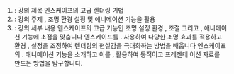 1) : 강의 제목 엔스케이프의 고급 렌더링 기법
2) : 강의 주제 , 조명 환경 설정 및 애니메이션 기능을 활용
3) : 강의 세부 내용 엔스케이프의 고급 기능인 조명 설정 환경 ,
조절 그리고 , 애니메이션 기능에 초점을 맞춥니다 엔스케이프를 .
사용하여 다양한 조명 효과를 적용하고 환경 , 설정을 조정하여
렌더링의 현실감을 극대화하는 방법을 배웁니다 엔스케이프의 .
애니메이션 기능을 소개하고 이를 , 활용하여 동적이고 프레젠테
이션 자료를 만드는 방법을 탐구합니다.